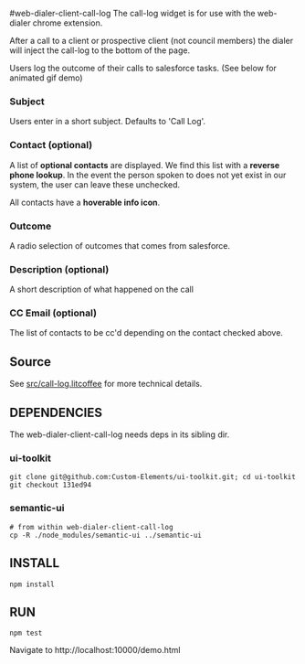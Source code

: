 #web-dialer-client-call-log
The call-log widget is for use with the web-dialer chrome extension.

After a call to a client or prospective client (not council members) the dialer will inject the call-log to the bottom of the page.

Users log the outcome of their calls to salesforce tasks. (See below for animated gif demo)

### Subject
Users enter in a short subject. Defaults to 'Call Log'.

### Contact (optional)
A list of **optional contacts** are displayed.  We find this list with a **reverse phone lookup**. In the event the person spoken to does not yet exist in our system, the user can leave these unchecked.

All contacts have a **hoverable info icon**.

### Outcome
A radio selection of outcomes that comes from salesforce.

### Description (optional)
A short description of what happened on the call

### CC Email (optional)
The list of contacts to be cc'd depending on the contact checked above.

## Source
See [src/call-log.litcoffee](src/call-log.litcoffee) for more technical details.

## DEPENDENCIES
The web-dialer-client-call-log needs deps in its sibling dir.

### ui-toolkit
```
git clone git@github.com:Custom-Elements/ui-toolkit.git; cd ui-toolkit
git checkout 131ed94
```
### semantic-ui
```
# from within web-dialer-client-call-log
cp -R ./node_modules/semantic-ui ../semantic-ui
```

## INSTALL
`npm install`

## RUN
`npm test`

Navigate to http://localhost:10000/demo.html
